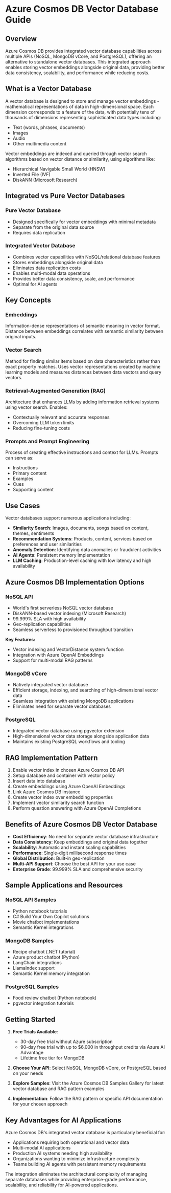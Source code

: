# Azure Cosmos DB Vector Database Guide

## Overview

Azure Cosmos DB provides integrated vector database capabilities across multiple APIs (NoSQL, MongoDB vCore, and PostgreSQL), offering an alternative to standalone vector databases. This integrated approach enables storing vector embeddings alongside original data, providing better data consistency, scalability, and performance while reducing costs.

## What is a Vector Database

A vector database is designed to store and manage vector embeddings - mathematical representations of data in high-dimensional space. Each dimension corresponds to a feature of the data, with potentially tens of thousands of dimensions representing sophisticated data types including:

- Text (words, phrases, documents)
- Images
- Audio
- Other multimedia content

Vector embeddings are indexed and queried through vector search algorithms based on vector distance or similarity, using algorithms like:
- Hierarchical Navigable Small World (HNSW)
- Inverted File (IVF)
- DiskANN (Microsoft Research)

## Integrated vs Pure Vector Databases

### Pure Vector Database
- Designed specifically for vector embeddings with minimal metadata
- Separate from the original data source
- Requires data replication

### Integrated Vector Database
- Combines vector capabilities with NoSQL/relational database features
- Stores embeddings alongside original data
- Eliminates data replication costs
- Enables multi-modal data operations
- Provides better data consistency, scale, and performance
- Optimal for AI agents

## Key Concepts

### Embeddings
Information-dense representations of semantic meaning in vector format. Distance between embeddings correlates with semantic similarity between original inputs.

### Vector Search
Method for finding similar items based on data characteristics rather than exact property matches. Uses vector representations created by machine learning models and measures distances between data vectors and query vectors.

### Retrieval-Augmented Generation (RAG)
Architecture that enhances LLMs by adding information retrieval systems using vector search. Enables:
- Contextually relevant and accurate responses
- Overcoming LLM token limits
- Reducing fine-tuning costs

### Prompts and Prompt Engineering
Process of creating effective instructions and context for LLMs. Prompts can serve as:
- Instructions
- Primary content
- Examples
- Cues
- Supporting content

## Use Cases

Vector databases support numerous applications including:

- **Similarity Search**: Images, documents, songs based on content, themes, sentiments
- **Recommendation Systems**: Products, content, services based on preferences and user similarities
- **Anomaly Detection**: Identifying data anomalies or fraudulent activities
- **AI Agents**: Persistent memory implementation
- **LLM Caching**: Production-level caching with low latency and high availability

## Azure Cosmos DB Implementation Options

### NoSQL API
- World's first serverless NoSQL vector database
- DiskANN-based vector indexing (Microsoft Research)
- 99.999% SLA with high availability
- Geo-replication capabilities
- Seamless serverless to provisioned throughput transition

**Key Features:**
- Vector indexing and VectorDistance system function
- Integration with Azure OpenAI Embeddings
- Support for multi-modal RAG patterns

### MongoDB vCore
- Natively integrated vector database
- Efficient storage, indexing, and searching of high-dimensional vector data
- Seamless integration with existing MongoDB applications
- Eliminates need for separate vector databases

### PostgreSQL
- Integrated vector database using pgvector extension
- High-dimensional vector data storage alongside application data
- Maintains existing PostgreSQL workflows and tooling

## RAG Implementation Pattern

1. Enable vector index in chosen Azure Cosmos DB API
2. Setup database and container with vector policy
3. Insert data into database
4. Create embeddings using Azure OpenAI Embeddings
5. Link Azure Cosmos DB instance
6. Create vector index over embedding properties
7. Implement vector similarity search function
8. Perform question answering with Azure OpenAI Completions

## Benefits of Azure Cosmos DB Vector Database

- **Cost Efficiency**: No need for separate vector database infrastructure
- **Data Consistency**: Keep embeddings and original data together
- **Scalability**: Automatic and instant scaling capabilities
- **Performance**: Single-digit millisecond response times
- **Global Distribution**: Built-in geo-replication
- **Multi-API Support**: Choose the best API for your use case
- **Enterprise Grade**: 99.999% SLA and comprehensive security

## Sample Applications and Resources

### NoSQL API Samples
- Python notebook tutorials
- C# Build Your Own Copilot solutions
- Movie chatbot implementations
- Semantic Kernel integrations

### MongoDB Samples
- Recipe chatbot (.NET tutorial)
- Azure product chatbot (Python)
- LangChain integrations
- LlamaIndex support
- Semantic Kernel memory integration

### PostgreSQL Samples
- Food review chatbot (Python notebook)
- pgvector integration tutorials

## Getting Started

1. **Free Trials Available**:
   - 30-day free trial without Azure subscription
   - 90-day free trial with up to $6,000 in throughput credits via Azure AI Advantage
   - Lifetime free tier for MongoDB

2. **Choose Your API**: Select NoSQL, MongoDB vCore, or PostgreSQL based on your needs

3. **Explore Samples**: Visit the Azure Cosmos DB Samples Gallery for latest vector database and RAG pattern examples

4. **Implementation**: Follow the RAG pattern or specific API documentation for your chosen approach

## Key Advantages for AI Applications

Azure Cosmos DB's integrated vector database is particularly beneficial for:
- Applications requiring both operational and vector data
- Multi-modal AI applications
- Production AI systems needing high availability
- Organizations wanting to minimize infrastructure complexity
- Teams building AI agents with persistent memory requirements

The integration eliminates the architectural complexity of managing separate databases while providing enterprise-grade performance, scalability, and reliability for AI-powered applications.
